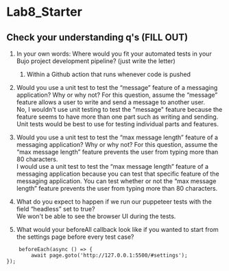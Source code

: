 # Lab8_Starter

## Check your understanding q's (FILL OUT)
1. In your own words: Where would you fit your automated tests in your Bujo project development pipeline? (just write the letter)  
   1. Within a Github action that runs whenever code is pushed 
   
2. Would you use a unit test to test the “message” feature of a messaging application? Why or why not? For this question, assume the “message” feature allows a user to write and send a message to another user.  
No, I wouldn't use unit testing to test the "message" feature because the feature seems to have more than one part such as writing and sending. Unit tests would be best to use for testing individual parts and features.

3. Would you use a unit test to test the “max message length” feature of a messaging application? Why or why not? For this question, assume the “max message length” feature prevents the user from typing more than 80 characters.  
I would use a unit test to test the “max message length” feature of a messaging application because you can test that specific feature of the messaging application. You can test whether or not the “max message length” feature prevents the user from typing more than 80 characters.

4. What do you expect to happen if we run our puppeteer tests with the field “headless” set to true?  
    We won't be able to see the browser UI during the tests.

5. What would your beforeAll callback look like if you wanted to start from the settings page before every test case?  
```
    beforeEach(async () => {
        await page.goto('http://127.0.0.1:5500/#settings');
});
  ```

